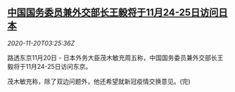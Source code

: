 <!--1605846193000-->
[中国国务委员兼外交部长王毅将于11月24-25日访问日本](https://cn.reuters.com/article/china-wangyi-japan-visit-1120-idCNKBS2800B4)
------

<div><i>2020-11-20T03:25:36Z</i></div><p>路透东京11月20日 - 日本外务大臣茂木敏充周五称，中国国务委员兼外交部长王毅将于11月24-25日访问东京。</p><p>茂木敏充称，除了双边问题外，他还希望就新冠疫情交换意见。(完)</p>
